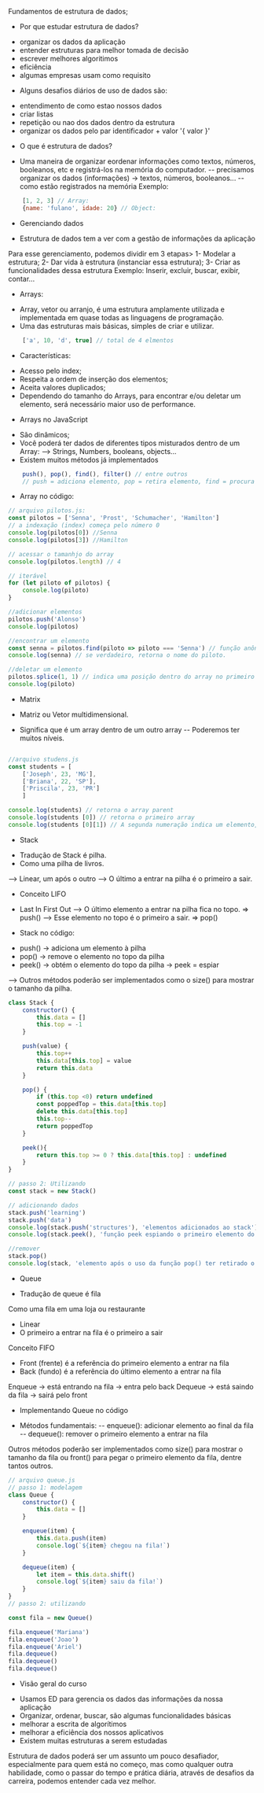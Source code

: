 Fundamentos de estrutura de dados;

* Por que estudar estrutura de dados? 
- organizar os dados da aplicação
- entender estruturas para melhor tomada de decisão 
- escrever melhores algoritimos 
- eficiência 
- algumas empresas usam como requisito

* Alguns desafios diários de uso de dados são:
- entendimento de como estao nossos dados
- criar listas
- repetição ou nao dos dados dentro da estrutura
- organizar os dados pelo par identificador + valor '{ valor }'

* O que é estrutura de dados?
- Uma maneira de organizar eordenar informações como textos, números, booleanos, etc e registrá-los na memória do computador.
-- precisamos organizar os dados (informações)
    -> textos, números, booleanos...
-- como estão registrados na memória
Exemplo: 

```js
    [1, 2, 3] // Array:
    {name: 'fulano', idade: 20} // Object:
```

* Gerenciando dados
- Estrutura de dados tem a ver com a gestão de informações da aplicação

Para esse gerenciamento, podemos dividir em 3 etapas>
1- Modelar a estrutura;
2- Dar vida à estrutura (instanciar essa estrutura);
3- Criar as funcionalidades dessa estrutura
Exemplo: Inserir, excluir, buscar, exibir, contar...

* Arrays:
- Array, vetor ou arranjo, é uma estrutura amplamente utilizada e implementada em quase todas as linguagens de programação.
- Uma das estruturas mais básicas, simples de criar e utilizar.

```js
    ['a', 10, 'd', true] // total de 4 elmentos
```
* Características: 
- Acesso pelo index;
- Respeita a ordem  de inserção dos elementos;
- Aceita valores duplicados;
- Dependendo do tamanho do Arrays, para encontrar e/ou deletar um elemento, será necessário maior uso de performance.

* Arrays no JavaScript
- São dinâmicos;
- Você poderá ter dados de diferentes tipos misturados dentro de um Array:
--> Strings, Numbers, booleans, objects...
- Existem muitos métodos já implementados
```js
    push(), pop(), find(), filter() // entre outros
    // push = adiciona elemento, pop = retira elemento, find = procura elemento, filter = filtra tipo de elemento
```

* Array no código:
```js
// arquivo pilotos.js:
const pilotos = ['Senna', 'Prost', 'Schumacher', 'Hamilton']
// a indexação (index) começa pelo número 0
console.log(pilotos[0]) //Senna
console.log(pilotos[3]) //Hamilton

// acessar o tamanhjo do array
console.log(pilotos.length) // 4

// iterável
for (let piloto of pilotos) {
    console.log(piloto)
}

//adicionar elementos
pilotos.push('Alonso')
console.log(pilotos)

//encontrar um elemento
const senna = pilotos.find(piloto => piloto === 'Senna') // função anônima que recebe 'piloto' como parâmetro e procura, em todos os elementos, o resultado indicado. (piloto === 'Senna')
console.log(senna) // se verdadeiro, retorna o nome do piloto.

//deletar um elemento
pilotos.splice(1, 1) // indica uma posição dentro do array no primeiro argumento, o segundo argumento se refere a quantidade de elementos que serão retirados a partir da posição.
console.log(piloto)
```

* Matrix
- Matriz ou Vetor multidimensional.

- Significa que é um array dentro de um outro array
-- Poderemos ter muitos níveis.

```js

//arquivo studens.js
const students = [
    ['Joseph', 23, 'MG'], 
    ['Briana', 22, 'SP'], 
    ['Priscila', 23, 'PR']
    ]

console.log(students) // retorna o array parent
console.log(students [0]) // retorna o primeiro array
console.log(students [0][1]) // A segunda numeração indica um elemento, dentro do primeiro elemento, a ser retornado no console

```

* Stack
- Tradução de Stack é pilha.
- Como uma pilha de livros.

--> Linear, um após o outro
--> O último a entrar na pilha é o primeiro a sair.

* Conceito LIFO
- Last In First Out
--> O último elemento a entrar na pilha fica no topo. => push()
--> Esse elemento no topo é o primeiro a sair. => pop()

* Stack no código:
- push() -> adiciona um elemento à pilha
- pop() -> remove o elemento no topo da pilha
- peek() -> obtém o elemento do topo da pilha -> peek = espiar

--> Outros métodos poderão ser implementados como o size() para mostrar o tamanho da pilha.

```js
class Stack {
    constructor() {
        this.data = []
        this.top = -1
    }

    push(value) {
        this.top++
        this.data[this.top] = value
        return this.data
    }

    pop() {
        if (this.top <0) return undefined
        const poppedTop = this.data[this.top]
        delete this.data[this.top]
        this.top-- 
        return poppedTop
    }

    peek(){
        return this.top >= 0 ? this.data[this.top] : undefined
    }
}

// passo 2: Utilizando
const stack = new Stack()

// adicionando dados
stack.push('learning')
stack.push('data')
console.log(stack.push('structures'), 'elementos adicionados ao stack')
console.log(stack.peek(), 'função peek espiando o primeiro elemento do array')

//remover
stack.pop()
console.log(stack, 'elemento após o uso da função pop() ter retirado o primeiro elemento da pilha')
```

* Queue
- Tradução de queue é fila

Como uma fila em uma loja ou restaurante
- Linear
- O primeiro a entrar na fila é o primeiro a sair 

Conceito FIFO
- Front (frente) é a referência do primeiro elemento a entrar na fila
- Back (fundo) é a referência do último elemento a entrar na fila 

Enqueue -> está entrando na fila -> entra pelo back
Dequeue -> está saindo da fila -> sairá pelo front

* Implementando Queue no código
- Métodos fundamentais:
-- enqueue(): adicionar elemento ao final da fila
-- dequeue(): remover o primeiro elemento a entrar na fila

Outros métodos poderão ser implementados como size() para mostrar o tamanho da fila ou front() para pegar o primeiro elemento da fila, dentre tantos outros.

```js
// arquivo queue.js
// passo 1: modelagem
class Queue {
    constructor() {
        this.data = []
    }

    enqueue(item) {
        this.data.push(item)
        console.log(`${item} chegou na fila!`)
    }

    dequeue(item) {
        let item = this.data.shift()
        console.log(`${item} saiu da fila!`)
    }
}
// passo 2: utilizando  

const fila = new Queue()

fila.enqueue('Mariana')
fila.enqueue('Joao')
fila.enqueue('Ariel')
fila.dequeue()
fila.dequeue()
fila.dequeue()

```
* Visão geral do curso
- Usamos ED para gerencia os dados das informações da nossa aplicação 
- Organizar, ordenar, buscar, são algumas funcionalidades básicas
- melhorar a escrita de algorítimos
- melhorar a eficiência dos nossos aplicativos
- Existem muitas estruturas a serem estudadas

Estrutura de dados poderá ser um assunto um pouco desafiador, especialmente para quem está no começo, mas como qualquer outra habilidade, como o passar do tempo e prática diária, através de desafios da carreira, podemos entender cada vez melhor.